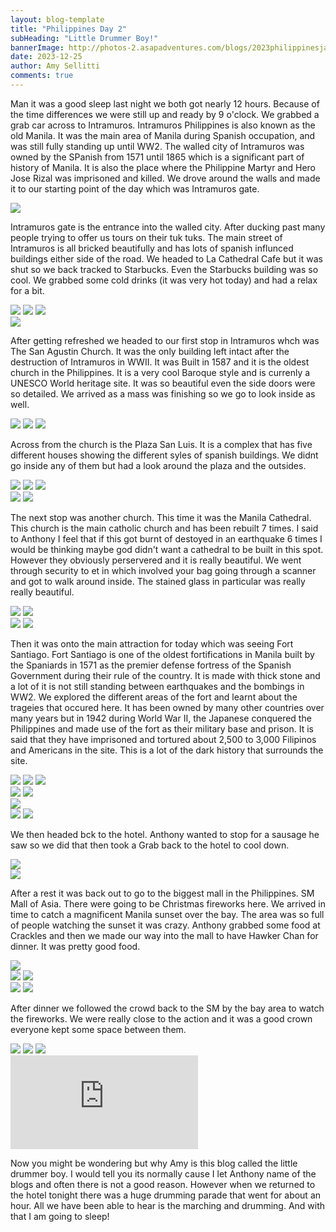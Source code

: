 ```yaml
---
layout: blog-template
title: "Philippines Day 2"
subHeading: "Little Drummer Boy!"
bannerImage: http://photos-2.asapadventures.com/blogs/2023philippinesjapan/2023-12-25/PXL_20231225_093317114.jpg_compressed.JPEG
date: 2023-12-25
author: Amy Sellitti
comments: true
---
```


Man it was a good sleep last night we both got nearly 12 hours. Because of the time differences we were still up and ready by 9 o'clock. We grabbed a grab car across to Intramuros. Intramuros Philippines is also known as the old Manila. It was the main area of Manila during Spanish occupation, and was still fully standing up until WW2. The walled city of Intramuros was owned by the SPanish from 1571 until 1865 which is a significant part of history of Manila. It is also the place where the Philippine Martyr and Hero Jose Rizal was imprisoned and killed. We drove around the walls and made it to our starting point of the day which was Intramuros gate.

<div class="center-image"><img src="http://photos-2.asapadventures.com/blogs/2023philippinesjapan/2023-12-25/PXL_20231225_015237494.jpg_compressed.JPEG" /></div>

Intramuros gate is the entrance into the walled city. After ducking past many people trying to offer us tours on their tuk tuks. The main street of Intramuros is all bricked beautifully and has lots of spanish influnced buildings either side of the road. We headed to La Cathedral Cafe but it was shut so we back tracked to Starbucks. Even the Starbucks building was so cool. We grabbed some cold drinks (it was very hot today) and had a relax for a bit.

<div class="grid-3c">
  <img src="http://photos-2.asapadventures.com/blogs/2023philippinesjapan/2023-12-25/PXL_20231225_015517403.jpg_compressed.JPEG"/>
  <img src="http://photos-2.asapadventures.com/blogs/2023philippinesjapan/2023-12-25/PXL_20231225_015831682.jpg_compressed.JPEG"/>
  <img src="http://photos-2.asapadventures.com/blogs/2023philippinesjapan/2023-12-25/PXL_20231225_022049525.jpg_compressed.JPEG"/>
</div>
<div class="center-image"><img src="http://photos-2.asapadventures.com/blogs/2023philippinesjapan/2023-12-25/PXL_20231225_030002255.jpg_compressed.JPEG" /></div>

After getting refreshed we headed to our first stop in Intramuros whch was The San Agustin Church. It was the only building left intact after the destruction of Intramuros in WWII. It was Built in 1587 and it is the oldest church in the Philippines. It is a very cool Baroque style and is currenly a UNESCO World heritage site. It was so beautiful even the side doors were so detailed. We arrived as a mass was finishing so we go to look inside as well.

<div class="grid-3c">
  <img src="http://photos-2.asapadventures.com/blogs/2023philippinesjapan/2023-12-25/PXL_20231225_031036399.jpg_compressed.JPEG"/>
  <img src="http://photos-2.asapadventures.com/blogs/2023philippinesjapan/2023-12-25/PXL_20231225_031200386.jpg_compressed.JPEG"/>
  <img src="http://photos-2.asapadventures.com/blogs/2023philippinesjapan/2023-12-25/PXL_20231225_031251873.MP.jpg_compressed.JPEG"/>
</div>

Across from the church is the Plaza San Luis. It is a complex that has five different houses showing the different syles of spanish buildings. We didnt go inside any of them but had a look around the plaza and the outsides.

<div class="grid-2w-1l">
  <img src="http://photos-2.asapadventures.com/blogs/2023philippinesjapan/2023-12-25/PXL_20231225_031934941.jpg_compressed.JPEG"/>
  <img src="http://photos-2.asapadventures.com/blogs/2023philippinesjapan/2023-12-25/PXL_20231225_032308758.jpg_compressed.JPEG"/>
  <img src="http://photos-2.asapadventures.com/blogs/2023philippinesjapan/2023-12-25/PXL_20231225_032251111.jpg_compressed.JPEG"/>
</div>
<div class="grid-2c">
  <img src="http://photos-2.asapadventures.com/blogs/2023philippinesjapan/2023-12-25/PXL_20231225_031730391.jpg_compressed.JPEG"/>
  <img src="http://photos-2.asapadventures.com/blogs/2023philippinesjapan/2023-12-25/PXL_20231225_032539261.jpg_compressed.JPEG"/>
</div>

The next stop was another church. This time it was the Manila Cathedral. This church is the main catholic church and has been rebuilt 7 times. I said to Anthony I feel that if this got burnt of destoyed in an earthquake 6 times I would be thinking maybe god didn't want a cathedral to be built in this spot. However they obviously perservered and it is really beautiful. We went through security to et in which involved your bag going through a scanner and got to walk around inside. The stained glass in particular was really really beautiful.

<div class="grid-2c">
  <img src="http://photos-2.asapadventures.com/blogs/2023philippinesjapan/2023-12-25/PXL_20231225_033414744.jpg_compressed.JPEG"/>
  <img src="http://photos-2.asapadventures.com/blogs/2023philippinesjapan/2023-12-25/PXL_20231225_035503948.jpg_compressed.JPEG"/>
</div>
<div class="grid-2c">
  <img src="http://photos-2.asapadventures.com/blogs/2023philippinesjapan/2023-12-25/PXL_20231225_033724110.jpg_compressed.JPEG"/>
  <img src="http://photos-2.asapadventures.com/blogs/2023philippinesjapan/2023-12-25/PXL_20231225_034315218.jpg_compressed.JPEG"/>
</div>

Then it was onto the main attraction for today which was seeing Fort Santiago. Fort Santiago is one of the oldest fortifications in Manila built by the Spaniards in 1571 as the premier defense fortress of the Spanish Government during their rule of the country. It is made with thick stone and a lot of it is not still standing between earthquakes and the bombings in WW2. We explored the different areas of the fort and learnt about the trageies that occured here. It has been owned by many other countries over many years but in 1942 during World War II, the Japanese conquered the Philippines and made use of the fort as their military base and prison. It is said that they have imprisoned and tortured about 2,500 to 3,000 Filipinos and Americans in the site. This is a lot of the dark history that surrounds the site.

<div class="grid-1l-2w">
  <img src="http://photos-2.asapadventures.com/blogs/2023philippinesjapan/2023-12-25/PXL_20231225_042002769.jpg_compressed.JPEG"/>
  <img src="http://photos-2.asapadventures.com/blogs/2023philippinesjapan/2023-12-25/PXL_20231225_042408510.jpg_compressed.JPEG"/>
  <img src="http://photos-2.asapadventures.com/blogs/2023philippinesjapan/2023-12-25/PXL_20231225_042613256.jpg_compressed.JPEG"/>
</div>
<div class="grid-2c">
  <img src="http://photos-2.asapadventures.com/blogs/2023philippinesjapan/2023-12-25/PXL_20231225_043236392.jpg_compressed.JPEG"/>
  <img src="http://photos-2.asapadventures.com/blogs/2023philippinesjapan/2023-12-25/PXL_20231225_043433511.jpg_compressed.JPEG"/>
</div>
<div class="center-image"><img src="http://photos-2.asapadventures.com/blogs/2023philippinesjapan/2023-12-25/PXL_20231225_043946533.jpg_compressed.JPEG" /></div>
<div class="grid-2c">
  <img src="http://photos-2.asapadventures.com/blogs/2023philippinesjapan/2023-12-25/PXL_20231225_043353942~2_1.jpg_compressed.JPEG"/>
  <img src="http://photos-2.asapadventures.com/blogs/2023philippinesjapan/2023-12-25/PXL_20231225_043955077.jpg_compressed.JPEG"/>
</div>

We then headed bck to the hotel. Anthony wanted to stop for a sausage he saw so we did that then took a Grab back to the hotel to cool down.

<div class="center-image"><img src="http://photos-2.asapadventures.com/blogs/2023philippinesjapan/2023-12-25/PXL_20231225_054327504.MP.jpg_compressed.JPEG" /></div>
<div class="center-image"><img src="http://photos-2.asapadventures.com/blogs/2023philippinesjapan/2023-12-25/PXL_20231225_061021353.jpg_compressed.JPEG" /></div>

After a rest it was back out to go to the biggest mall in the Philippines. SM Mall of Asia. There were going to be Christmas fireworks here. We arrived in time to catch a magnificent Manila sunset over the bay. The area was so full of people watching the sunset it was crazy. Anthony grabbed some food at Crackles and then we made our way into the mall to have Hawker Chan for dinner. It was pretty good food.

<div class="center-image"><img src="http://photos-2.asapadventures.com/blogs/2023philippinesjapan/2023-12-25/PXL_20231225_093317114.jpg_compressed.JPEG" /></div>
<div class="grid-2c">
  <img src="http://photos-2.asapadventures.com/blogs/2023philippinesjapan/2023-12-25/PXL_20231225_092307718.MP.jpg_compressed.JPEG"/>
  <img src="http://photos-2.asapadventures.com/blogs/2023philippinesjapan/2023-12-25/PXL_20231225_092752941.jpg_compressed.JPEG"/>
</div>
<div class="grid-2c">
  <img src="http://photos-2.asapadventures.com/blogs/2023philippinesjapan/2023-12-25/PXL_20231225_095146619.jpg_compressed.JPEG"/>
  <img src="http://photos-2.asapadventures.com/blogs/2023philippinesjapan/2023-12-25/PXL_20231225_100126429.jpg_compressed.JPEG"/>
</div>

After dinner we followed the crowd back to the SM by the bay area to watch the fireworks. We were really close to the action and it was a good crown everyone kept some space between them.

<div class="grid-1l-2w">
  <img src="http://photos-2.asapadventures.com/blogs/2023philippinesjapan/2023-12-25/PXL_20231225_104711326.jpg_compressed.JPEG"/>
  <img src="http://photos-2.asapadventures.com/blogs/2023philippinesjapan/2023-12-25/PXL_20231225_110135249.MP.jpg_compressed.JPEG"/>
  <img src="http://photos-2.asapadventures.com/blogs/2023philippinesjapan/2023-12-25/PXL_20231225_110413089.jpg_compressed.JPEG"/>
</div>
<div class="center-video"><iframe src="https://www.youtube.com/embed/B_qaNOCfUZw" frameborder="0" allowfullscreen></iframe></div>

Now you might be wondering but why Amy is this blog called the little drummer boy. I would tell you its normally cause I let Anthony name of the blogs and often there is not a good reason. However when we returned to the hotel tonight there was a huge drumming parade that went for about an hour. All we have been able to hear is the marching and drumming. And with that I am going to sleep!
